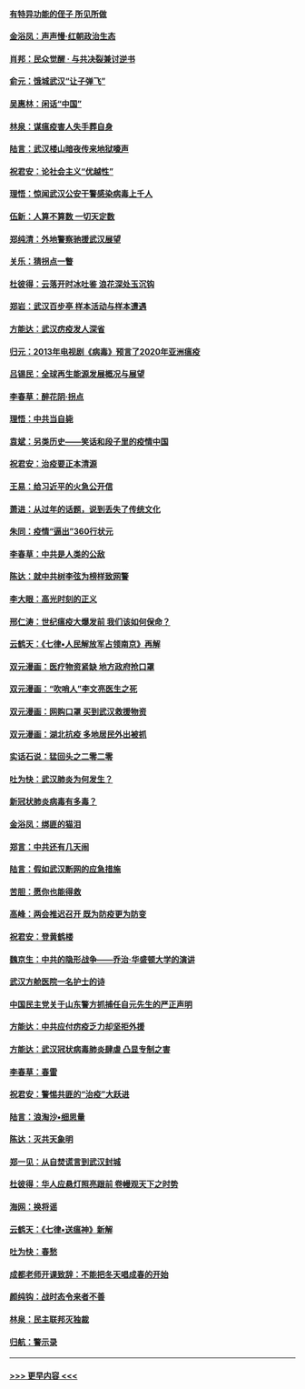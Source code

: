 #### [有特异功能的侄子 所见所做](../pages/nsc993/n11901154.md?t=02281702) 
#### [金浴凤：声声慢‧红朝政治生态](../pages/nsc993/n11899553.md?t=02281702) 
#### [肖邦：民众觉醒 · 与共决裂兼讨逆书](../pages/nsc993/n11898435.md?t=02281702) 
#### [俞元：饿城武汉“让子弹飞”](../pages/nsc993/n11898344.md?t=02281702) 
#### [吴惠林：闲话“中国”](../pages/nsc993/n11898182.md?t=02281702) 
#### [林泉：谋瘟疫害人失手葬自身](../pages/nsc993/n11897892.md?t=02281702) 
#### [陆言：武汉楼山暗夜传来地狱嚎声](../pages/nsc993/n11897033.md?t=02281702) 
#### [祝君安：论社会主义“优越性”](../pages/nsc993/n11897005.md?t=02281702) 
#### [理悟：惊闻武汉公安干警感染病毒上千人](../pages/nsc993/n11896947.md?t=02281702) 
#### [伍新：人算不算数 一切天定数](../pages/nsc993/n11893372.md?t=02281702) 
#### [郑纯清：外地警察驰援武汉展望](../pages/nsc993/n11893115.md?t=02281702) 
#### [关乐：猜拐点一瞥](../pages/nsc993/n11893020.md?t=02281702) 
#### [杜彼得：云落开时冰吐鉴 浪花深处玉沉钩](../pages/nsc993/n11892107.md?t=02281702) 
#### [郑岩：武汉百步亭 样本活动与样本遭遇](../pages/nsc993/n11892310.md?t=02281702) 
#### [方能达：武汉疠疫发人深省](../pages/nsc993/n11891376.md?t=02281702) 
#### [归元：2013年电视剧《病毒》预言了2020年亚洲瘟疫](../pages/nsc993/n11891126.md?t=02281702) 
#### [吕锡民：全球再生能源发展概况与展望](../pages/nsc993/n11890613.md?t=02281702) 
#### [李春草：醉花阴·拐点](../pages/nsc993/n11890567.md?t=02281702) 
#### [理悟：中共当自毙](../pages/nsc993/n11890559.md?t=02281702) 
#### [袁斌：另类历史——笑话和段子里的疫情中国](../pages/nsc993/n11889243.md?t=02281702) 
#### [祝君安：治疫要正本清源](../pages/nsc993/n11889085.md?t=02281702) 
#### [王易：给习近平的火急公开信](../pages/nsc993/n11888225.md?t=02281702) 
#### [萧进：从过年的话题，说到丢失了传统文化](../pages/nsc993/n11887732.md?t=02281702) 
#### [朱同：疫情“逼出”360行状元](../pages/nsc993/n11887678.md?t=02281702) 
#### [李春草：中共是人类的公敌](../pages/nsc993/n11887656.md?t=02281702) 
#### [陈达：就中共树李弦为榜样致网警](../pages/nsc993/n11887625.md?t=02281702) 
#### [李大眼：高光时刻的正义](../pages/nsc993/n11887585.md?t=02281702) 
#### [邢仁涛：世纪瘟疫大爆发前 我们该如何保命？](../pages/nsc993/n11887535.md?t=02281702) 
#### [云鹤天：《七律▪人民解放军占领南京》再解](../pages/nsc993/n11887524.md?t=02281702) 
#### [双元漫画：医疗物资紧缺 地方政府抢口罩](../pages/nsc993/n11884744.md?t=02281702) 
#### [双元漫画：“吹哨人”李文亮医生之死](../pages/nsc993/n11884705.md?t=02281702) 
#### [双元漫画：网购口罩 买到武汉救援物资](../pages/nsc993/n11884670.md?t=02281702) 
#### [双元漫画：湖北抗疫 多地居民外出被抓](../pages/nsc993/n11884643.md?t=02281702) 
#### [实话石说：猛回头之二零二零](../pages/nsc993/n11883968.md?t=02281702) 
#### [吐为快：武汉肺炎为何发生？](../pages/nsc993/n11882180.md?t=02281702) 
#### [新冠状肺炎病毒有多毒？](../pages/nsc993/n11881790.md?t=02281702) 
#### [金浴凤：绑匪的猫泪](../pages/nsc993/n11880664.md?t=02281702) 
#### [郑言：中共还有几天闹](../pages/nsc993/n11880645.md?t=02281702) 
#### [陆言：假如武汉断网的应急措施](../pages/nsc993/n11880619.md?t=02281702) 
#### [苦胆：愿你也能得救](../pages/nsc993/n11880601.md?t=02281702) 
#### [高峰：两会推迟召开  既为防疫更为防变](../pages/nsc993/n11879977.md?t=02281702) 
#### [祝君安：登黄鹤楼](../pages/nsc993/n11880583.md?t=02281702) 
#### [魏京生：中共的隐形战争——乔治‧华盛顿大学的演讲](../pages/nsc993/n11879765.md?t=02281702) 
#### [武汉方舱医院一名护士的诗](../pages/nsc993/n11878480.md?t=02281702) 
#### [中国民主党关于山东警方抓捕任自元先生的严正声明](../pages/nsc993/n11877506.md?t=02281702) 
#### [方能达：中共应付疠疫乏力却坚拒外援](../pages/nsc993/n11877497.md?t=02281702) 
#### [方能达：武汉冠状病毒肺炎肆虐 凸显专制之害](../pages/nsc993/n11877475.md?t=02281702) 
#### [李春草：春雷](../pages/nsc993/n11876287.md?t=02281702) 
#### [祝君安：警惕共匪的“治疫”大跃进](../pages/nsc993/n11876084.md?t=02281702) 
#### [陆言：浪淘沙•细思量](../pages/nsc993/n11876071.md?t=02281702) 
#### [陈达：灭共天象明](../pages/nsc993/n11876063.md?t=02281702) 
#### [郑一见：从自焚谎言到武汉封城](../pages/nsc993/n11875621.md?t=02281702) 
#### [杜彼得：华人应悬灯照亮跟前 卷幔观天下之时势](../pages/nsc993/n11874822.md?t=02281702) 
#### [海网：换将谣](../pages/nsc993/n11873712.md?t=02281702) 
#### [云鹤天：《七律▪送瘟神》新解](../pages/nsc993/n11873598.md?t=02281702) 
#### [吐为快：春愁](../pages/nsc993/n11872801.md?t=02281702) 
#### [成都老师开课致辞：不能把冬天唱成春的开始](../pages/nsc993/n11872653.md?t=02281702) 
#### [颜纯钩：战时态令来者不善](../pages/nsc993/n11872011.md?t=02281702) 
#### [林泉：民主联邦灭独裁](../pages/nsc993/n11870998.md?t=02281702) 
#### [归航：警示录](../pages/nsc993/n11870963.md?t=02281702) 

----
#### [ >>> 更早内容 <<< ](../indexes/nsc993-earlier.md)
